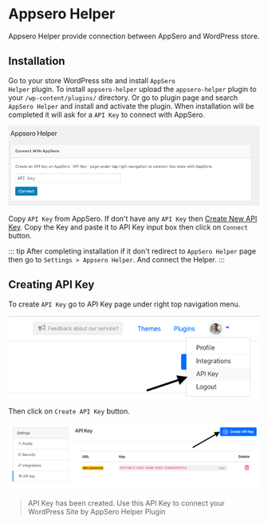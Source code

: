 # Appsero Helper

Appsero Helper provide connection between AppSero and WordPress store.

## Installation
Go to your store WordPress site and install <code>AppSero Helper</code> plugin. To install `appsero-helper` upload the `appsero-helper` plugin to your `/wp-content/plugins/` directory. Or go to plugin page and search `AppSero Helper` and install and activate the plugin. When installation will be completed it will ask for a `API Key` to connect with AppSero.
 
 ![Activate AppSero Helper](../images/api-key/activate-wordpress.png)
 
 Copy `API Key` from AppSero. If don't have any `API Key` then [Create New API Key](appsero-helper.html#creating-api-key). Copy the Key and paste it to API Key input box then click on `Connect` button.
 
 ::: tip
 After completing installation if it don't redirect to `AppSero Helper` page then go to `Settings > Appsero Helper`. And connect the Helper.
 :::
 
 
 ## Creating API Key
 
 To create <code>API Key</code> go to API Key page under right top navigation menu.
 
 ![API Key](../images/api-key/1.png)
 
 Then click on <code>Create API Key</code> button.
 
 ![Create API Key](../images/api-key/2.png)
 
 > API Key has been created. Use this API Key to connect your WordPress Site by AppSero Helper Plugin
